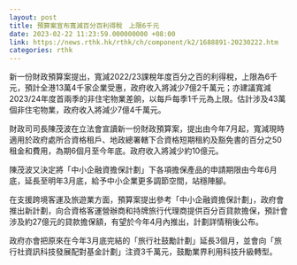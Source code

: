 ```yaml
---
layout: post
title: 預算案宣布寬減百分百利得稅　上限6千元
date: 2023-02-22 11:23:59.000000000 +08:00
link: https://news.rthk.hk/rthk/ch/component/k2/1688891-20230222.htm
categories: rthk
---
```


新一份財政預算案提出，寬減2022/23課稅年度百分之百的利得稅，上限為6千元，預計全港13萬4千家企業受惠，政府收入將減少7億2千萬元；亦建議寬減2023/24年度首兩季的非住宅物業差餉，以每戶每季1千元為上限。估計涉及43萬個非住宅物業，政府收入將減少7億4千萬元。

財政司司長陳茂波在立法會宣讀新一份財政預算案，提出由今年7月起，寬減現時適用於政府處所合資格租戶、地政總署轄下合資格短期租約及豁免書的百分之50租金和費用，為期6個月至今年底。政府收入將減少約10億元。

陳茂波又決定將「中小企融資擔保計劃」下各項擔保產品的申請期限由今年6月底，延長至明年3月底，給予中小企業更多調節空間，站穩陣腳。

在支援跨境客運及旅遊業方面，預算案提出參考「中小企融資擔保計劃」，政府會推出新計劃，向合資格客運營辦商和持牌旅行代理商提供百分百貸款擔保，預計會涉及約27億元的貸款擔保額，有望於今年4月內推出，計劃詳情稍後公布。

政府亦會把原來在今年3月底完結的「旅行社鼓勵計劃」延長3個月，並會向「旅行社資訊科技發展配對基金計劃」注資3千萬元，鼓勵業界利用科技升級轉型。
